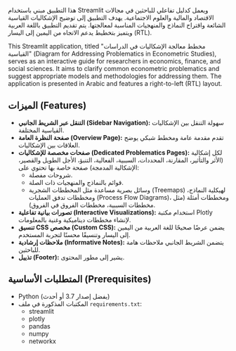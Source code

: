 هذا التطبيق مبني باستخدام Streamlit ويعمل كدليل تفاعلي للباحثين في مجالات الاقتصاد والمالية والعلوم الاجتماعية. يهدف التطبيق إلى توضيح الإشكاليات القياسية الشائعة واقتراح النماذج والمنهجيات المناسبة لمعالجتها. يتم تقديم التطبيق باللغة العربية ويتميز بتخطيط يدعم الاتجاه من اليمين إلى اليسار (RTL).

This Streamlit application, titled "مخطط معالجة الإشكاليات في الدراسات القياسية" (Diagram for Addressing Problematics in Econometric Studies), serves as an interactive guide for researchers in economics, finance, and social sciences. It aims to clarify common econometric problematics and suggest appropriate models and methodologies for addressing them. The application is presented in Arabic and features a right-to-left (RTL) layout.

## الميزات (Features)

*   **التنقل عبر الشريط الجانبي (Sidebar Navigation):** سهولة التنقل بين الإشكاليات القياسية المختلفة.
*   **صفحة النظرة العامة (Overview Page):** تقدم مقدمة عامة ومخطط شبكي يوضح العلاقات بين الإشكاليات.
*   **صفحات مخصصة للإشكاليات (Dedicated Problematics Pages):** لكل إشكالية (الأثر والتأثير، المقارنة، المحددات، السببية، الفعالية، التنبؤ، الأجل الطويل والقصير، الإشكالية المدمجة) صفحة خاصة بها تحتوي على:
    *   شروحات مفصلة.
    *   قوائم بالنماذج والمنهجيات ذات الصلة.
    *   وسائل بصرية مساعدة مثل المخططات الشجرية (Treemaps) لهيكلية النماذج، ومخططات تدفق العمليات (Process Flow Diagrams)، ومخططات أمثلة (مثل مخططات السببية، مخططات الفروق في الفروق).
*   **تصورات بيانية تفاعلية (Interactive Visualizations):** استخدام مكتبة Plotly لإنشاء مخططات ديناميكية وغنية بالمعلومات.
*   **تنسيق CSS مخصص (Custom CSS):** يضمن عرضًا صحيحًا للغة العربية من اليمين إلى اليسار وتنسيقًا محسنًا لتجربة المستخدم.
*   **ملاحظات إرشادية (Informative Notes):** يتضمن الشريط الجانبي ملاحظات هامة للباحثين.
*   **تذييل (Footer):** يشير إلى مطور المحتوى.

## المتطلبات الأساسية (Prerequisites)

*   Python (يفضل إصدار 3.7 أو أحدث)
*   المكتبات المذكورة في ملف `requirements.txt`:
    *   streamlit
    *   plotly
    *   pandas
    *   numpy
    *   networkx
